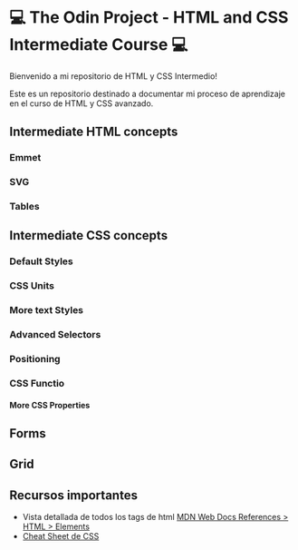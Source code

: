 # 💻 The Odin Project - HTML and CSS Intermediate Course 💻

Bienvenido a mi repositorio de HTML y CSS Intermedio!

Este es un repositorio destinado a documentar mi proceso de aprendizaje en el curso de HTML y CSS avanzado.

## Intermediate HTML concepts

### Emmet

### SVG

### Tables

## Intermediate CSS concepts

### Default Styles

### CSS Units

### More text Styles

### Advanced Selectors

### Positioning

### CSS Functio


#### More CSS Properties


## Forms

## Grid

## Recursos importantes
- Vista detallada de todos los tags de html [MDN Web Docs References > HTML > Elements](https://developer.mozilla.org/en-US/docs/Web/HTML/Element)
- [Cheat Sheet de CSS](https://htmlcheatsheet.com/css/)







